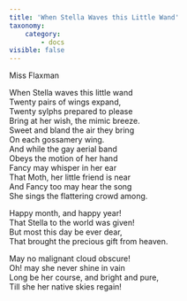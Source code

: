 ```yaml
---
title: 'When Stella Waves this Little Wand'
taxonomy:
    category:
        - docs
visible: false
---
```


<div class="author">Miss Flaxman</div>

When Stella waves this little wand  
Twenty pairs of wings expand,  
Twenty sylphs prepared to please  
Bring at her wish, the mimic breeze.  
Sweet and bland the air they bring  
On each gossamery wing.  
And while the gay aerial band  
Obeys the motion of her hand  
Fancy may whisper in her ear  
That Moth, her little friend is near  
And Fancy too may hear the song  
She sings the flattering crowd among.  

Happy month, and happy year!  
That Stella to the world was given!  
But most this day be ever dear,  
That brought the precious gift from heaven.

May no malignant cloud obscure!  
Oh! may she never shine in vain  
Long be her course, and bright and pure,  
Till she her native skies regain!